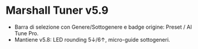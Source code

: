 # Marshall Tuner v5.9
- Barra di selezione con Genere/Sottogenere e badge origine: Preset / AI Tune Pro.
- Mantiene v5.8: LED rounding 5↓/6↑, micro-guide sottogeneri.
